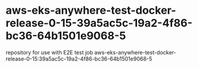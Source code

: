 # aws-eks-anywhere-test-docker-release-0-15-39a5ac5c-19a2-4f86-bc36-64b1501e9068-5
repository for use with E2E test job aws-eks-anywhere-test-docker-release-0-15:39a5ac5c-19a2-4f86-bc36-64b1501e9068-5
